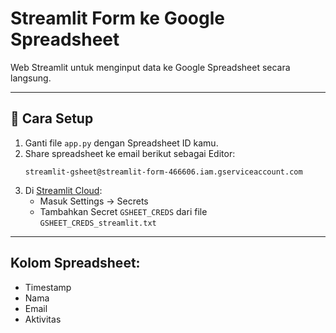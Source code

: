 # Streamlit Form ke Google Spreadsheet

Web Streamlit untuk menginput data ke Google Spreadsheet secara langsung.

---

## 📌 Cara Setup

1. Ganti file `app.py` dengan Spreadsheet ID kamu.
2. Share spreadsheet ke email berikut sebagai Editor:
   ```
   streamlit-gsheet@streamlit-form-466606.iam.gserviceaccount.com
   ```
3. Di [Streamlit Cloud](https://streamlit.io/cloud):
   - Masuk Settings → Secrets
   - Tambahkan Secret `GSHEET_CREDS` dari file `GSHEET_CREDS_streamlit.txt`

---

## Kolom Spreadsheet:
- Timestamp
- Nama
- Email
- Aktivitas